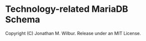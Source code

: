 # Technology-related MariaDB Schema

Copyright (C) Jonathan M. Wilbur.
Release under an MIT License.